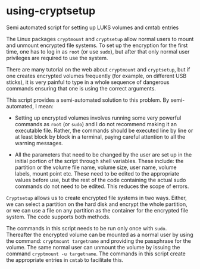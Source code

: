 # using-cryptsetup
Semi automated script for setting up LUKS volumes and cmtab entries

The Linux packages `cryptmount` and `cryptsetup` allow normal users to mount and unmount encrypted file systems. To set up the encryption for the first time, one has to log in as `root` (or use `sudo`), but after that only normal user privileges are required to use the system. 

There are many tutorial on the web about `cryptmount` and `cryptsetup`, but if one creates encrypted volumes frequently (for example, on different USB sticks), it is very painful to type in a whole sequence of dangerous commands ensuring that one is using the correct arguments.

This script provides a semi-automated solution to this problem. By semi-automated, I mean:

* Setting up encrypted volumes involves running some very powerful commands as `root` (or `sudo`) and I do not recommend making it an executable file. Rather, the commands should be executed line by line or at least block by block in a terminal, paying careful attention to all the warning messages.

* All the parameters that need to be changed by the user are set up in the initial portion of the script through shell variables. These include: the partition or the volume file name, volume size, user name, volume labels, mount point etc. These need to be edited to the appropriate values before use, but the rest of the code containing the actual sudo commands do not need to be edited. This reduces the scope of errors.

`Cryptsetup` allows us to create encrypted file systems in two ways. Either, we can select a partition on the hard disk and encrypt the whole partition, or we can use a file on any partition as the container for the encrypted file system. The code supports both methods.

The commands in this script needs to be run only once with `sudo`. Thereafter the encrypted volume can be mounted as a normal user by using the command: `cryptmount targetname` and providing the passphrase for the volume. The same normal user can unmount the volume by issuing the command `cryptmount -u targetname`. The commands in this script create the appropriate entries in `cmtab` to facilitate this.
